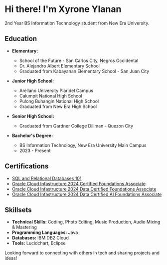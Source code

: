 # Hi there! I'm Xyrone Ylanan 

2nd Year BS Information Technology student from New Era University.

## Education
- **Elementary:**
  - School of the Future - San Carlos City, Negros Occidental
  - Dr. Alejandro Albert Elementary School
  - Graduated from Kabayanan Elementary School - San Juan City

- **Junior High School:**
  - Arellano University Plaridel Campus
  - Calumpit National High School
  - Pulong Buhangin National High School
  - Graduated from New Era High School

- **Senior High School:**
  - Graduated from Gardner College Diliman - Quezon City

- **Bachelor's Degree:**
  - BS Information Technology, New Era University Main Campus
  - 2023 - Present

## Certifications
- [SQL and Relational Databases 101](https://courses.cognitiveclass.ai/certificates/e81577aeff3744358e99cfbc4c1b039a#)
- [Oracle Cloud Infastructure 2024 Certified Foundations Associate](https://brm-certview.oracle.com/ords/certview/ecertificate?ssn=OC5401616&trackId=OCI2024FNDCFA&key=53e2a38d23ddfe33724b8ae72fb2d5bd9191609f)
- [Oracle Cloud Infastructure 2024 Data Certified Foundations Associate]([https://brm-certview.oracle.com/ords/certview/ecertificate?ssn=OC5401616&trackId=OCI2024FNDCFA&key=53e2a38d23ddfe33724b8ae72fb2d5bd9191609f](https://brm-certview.oracle.com/ords/certview/ecertificate?ssn=OC5401616&trackId=OCI2024DCFA&key=beac1e1a1033b1d911763ff37fd86c748dec6f46))
- [Oracle Cloud Infastructure 2024 Data Certified AI Foundations Associate](https://brm-certview.oracle.com/ords/certview/ecertificate?ssn=OC5401616&trackId=OCI24AICFA&key=ea49f4ba5dbd8c2a871fff0addf34fe75330a915)

## Skillsets
- **Technical Skills:** Coding, Photo Editing, Music Production, Audio Mixing & Mastering
- **Programming Languages:** Java
- **Databases:** IBM DB2 Cloud
- **Tools:** Lucidchart, Eclipse

Looking forward to connecting with others in tech and sharing projects and ideas!
